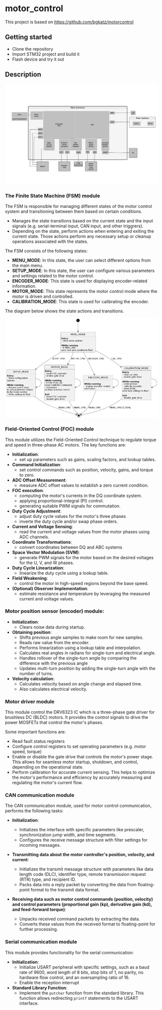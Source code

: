 # motor_control
This project is based on https://github.com/bgkatz/motorcontrol

## Getting started

- Clone the repository
- Import STM32 project and build it
- Flash device and try it out

## Description

![SW block diagram](./documentation/images/motor_control_sw_block_diagram.jpg)

### The Finite State Machine (FSM) module

The FSM is responsible for managing different states of the motor control system and transitioning between them based on certain conditions.

- Manages the state transitions based on the current state and the input signals (e.g. serial-terminal input, CAN input, and other triggrers). 
- Depending on the state, perform actions when entering and exiting the current state. Those actions perform any necessary setup or cleanup operations associated with the states.

The FSM consists of the following states:
  - **MENU_MODE**: In this state, the user can select different options from the main menu.
  - **SETUP_MODE**: In this state, the user can configure various parameters and settings related to the motor control.
  - **ENCODER_MODE**: This state is used for displaying encoder-related information.
  - **MOTOR_MODE**: This state represents the motor control mode where the motor is driven and controlled.
  - **CALIBRATION_MODE**: This state is used for calibrating the encoder.

The diagram below shows the state actions and transitions.

![FSM](./documentation/images/FSM.png)

### Field-Oriented Control (FOC) module

This module  utilizes the Field-Oriented Control technique to regulate torque and speed in three-phase AC motors. The key functions are:

- **Initialization**: 
  - set up parameters such as gains, scaling factors, and lookup tables.
- **Command Initialization**: 
  - set control commands such as position, velocity, gains, and torque to zero.
- **ADC Offset Measurement**: 
  - measure ADC offset values to establish a zero current condition.
- **FOC execution**: 
  - computing the motor's currents in the DQ coordinate system.
  - applying proportional-integral (PI) control.
  - generating suitable PWM signals for commutation.
- **Duty Cycle Adjustment**: 
  - adjust duty cycle values for the motor's three phases
  - inverte the duty cycle and/or swap phase orders.
- **Current and Voltage Sensing**:
  - read the current and voltage values from the motor phases using ADC channels.
- **Coordinate Transformations**: 
  - convert coordinates between DQ and ABC systems
- **Space Vector Modulation (SVM)**: 
  - generate PWM signals for the motor based on the desired voltages for the U, V, and W phases.
- **Duty Cycle Linearization**: 
  - linearize the duty cycle using a lookup table.
- **Field Weakening**: 
  - control the motor in high-speed regions beyond the base speed.
- **(Optional) Observer Implementation**: 
  - estimate resistance and temperature by leveraging the measured current and voltage values.

### Motor position sensor (encoder) module:

- **Initialization**:
    * Clears noise data during startup.
- **Obtaining position**:
    - Shifts previous angle samples to make room for new samples.
    - Reads raw value from the encoder.
    - Performs linearization using a lookup table and interpolation.
    - Calculates real angles in radians for single-turn and electrical angle.
    - Handles rollover of the single-turn angle by comparing the difference with the previous angle
    - Updates multi-turn position by adding the single-turn angle with the number of turns.
- **Velocity calculation**:
    - Calculates velocity based on angle change and elapsed time.
    - Also calculates electrical velocity.

### Motor driver module

This module control the DRV8323 IC which is a three-phase gate driver for brushless DC (BLDC) motors. It provides the control signals to drive the power MOSFETs that control the motor's phases.

Some important functions are:

- Read fault status registers
- Configure control registers to set operating parameters (e.g.  motor speed, torque)
- Enable or disable the gate drive that controls the motor's power stage. This allows for seamless motor startup, shutdown, and control, depending on the operational state.
- Perform calibration for accurate current sensing. This helps to optimize the motor's performance and efficiency by accurately measuring and regulating the motor's current flow.

### CAN communication module

The CAN communication module, used for motor control communication, performs the following tasks:
- **Initialization**:
    - Initializes the interface with specific parameters like prescaler, synchronization jump width, and time segments.
    - Configures the receive message structure with filter settings for incoming messages.

- **Transmitting data about the motor controller's position, velocity, and current**:
    - Initializes the transmit message structure with parameters like data length code (DLC), identifier type, remote transmission request (RTR) type, and recipient ID.
    - Packs data into a reply packet by converting the data from floating-point format to the transmit data format.

- **Receiving data such as motor control commands (position, velocity) and control parameters (proportional gain (kp), derivative gain (kd), and feed-forward torque)**:
    - Unpacks received command packets by extracting the data.
    - Converts these values from the received format to floating-point for further processing.

### Serial communication module

This module provides functionality for the serial communication:

- **Initialization**: 
    - Initialize USART peripheral with specific settings, such as a baud rate of 9600, word length of 8 bits, stop bits of 1, no parity, no hardware flow control, and an oversampling ratio of 16. 
    - Enable the reception interrupt
- **Standard Library Function**: 
    - Implement the `putchar` function from the standard library. This function allows redirecting `printf` statements to the USART interface.
